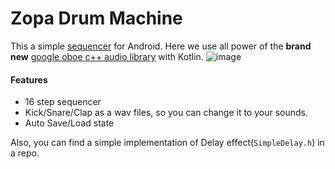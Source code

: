 # Zopa Drum Machine
This a simple [sequencer](https://en.wikipedia.org/wiki/Music_sequencer) for Android. Here we use all power of the **brand new** [google oboe c++ audio library](https://github.com/google/oboe) with Kotlin.
![image](https://i.imgur.com/6anttIk.png)

#### Features
- 16 step sequencer
- Kick/Snare/Clap as a wav files, so you can change it to your sounds.
- Auto Save/Load state

Also, you can find a simple implementation of Delay effect(`SimpleDelay.h`) in a repo.
